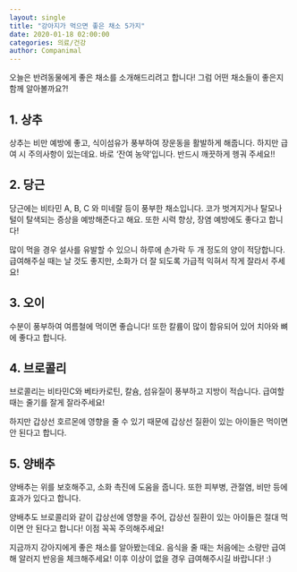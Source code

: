```yaml
---
layout: single
title: "강아지가 먹으면 좋은 채소 5가지"
date: 2020-01-18 02:00:00
categories: 의료/건강
author: Companimal
---
```


오늘은 반려동물에게 좋은 채소를 소개해드리려고 합니다! 그럼 어떤 채소들이 좋은지 함께 알아볼까요?!

## 1. 상추

상추는 비만 예방에 좋고, 식이섬유가 풍부하여 장운동을 활발하게 해줍니다. 하지만 급여 시 주의사항이 있는데요. 바로 ‘잔여 농약’입니다. 반드시 깨끗하게 헹궈 주세요!!

## 2. 당근

당근에는 비타민 A, B, C 와 미네랄 등이 풍부한 채소입니다. 코가 벗겨지거나 탈모나 털이 탈색되는 증상을 예방해준다고 해요. 또한 시력 향상, 장염 예방에도 좋다고 합니다!

많이 먹을 경우 설사를 유발할 수 있으니 하루에 손가락 두 개 정도의 양이 적당합니다. 급여해주실 때는 날 것도 좋지만, 소화가 더 잘 되도록 가급적 익혀서 작게 잘라서 주세요!

## 3. 오이

수분이 풍부하여 여름철에 먹이면 좋습니다! 또한 칼륨이 많이 함유되어 있어 치아와 뼈에 좋다고 합니다.

## 4. 브로콜리

브로콜리는 비타민C와 베타카로틴, 칼슘, 섬유질이 풍부하고 지방이 적습니다. 급여할 때는 줄기를 잘게 잘라주세요!

하지만 갑상선 호르몬에 영향을 줄 수 있기 때문에 갑상선 질환이 있는 아이들은 먹이면 안 된다고 합니다.

## 5. 양배추

양배추는 위를 보호해주고, 소화 촉진에 도움을 줍니다. 또한 피부병, 관절염, 비만 등에 효과가 있다고 합니다.

양배추도 브로콜리와 같이 갑상선에 영향을 주어, 갑상선 질환이 있는 아이들은 절대 먹이면 안 된다고 합니다! 이점 꼭꼭 주의해주세요!

지금까지 강아지에게 좋은 채소를 알아봤는데요. 음식을 줄 때는 처음에는 소량만 급여해 알러지 반응을 체크해주세요! 이후 이상이 없을 경우 급여해주시길 바랍니다! :)
